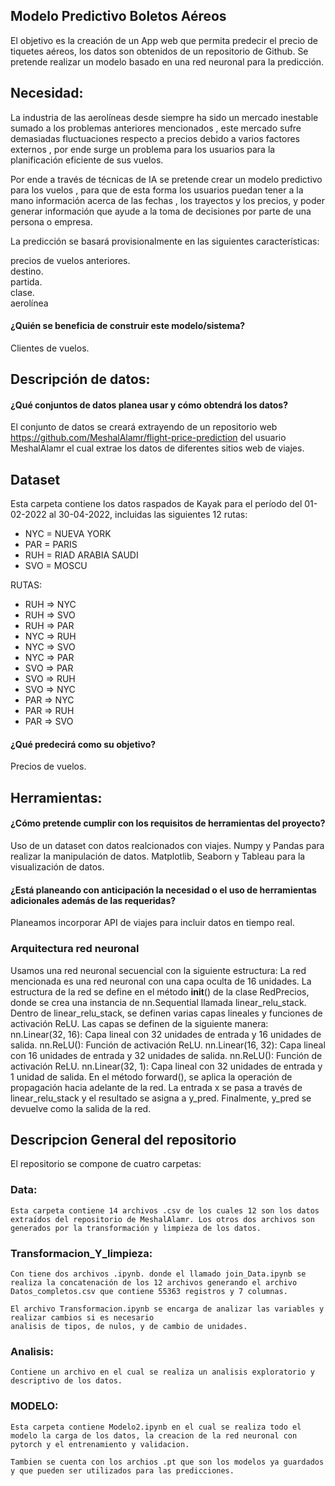 ## Modelo Predictivo Boletos Aéreos
El objetivo es la creación de un App web que permita predecir el precio de tiquetes aéreos, los datos son obtenidos de un repositorio de Github. Se pretende realizar un modelo basado en una red neuronal para la predicción.

## Necesidad:
La industria de las aerolíneas desde siempre ha sido un mercado inestable sumado a los problemas anteriores mencionados , este mercado sufre demasiadas fluctuaciones respecto a precios debido a varios factores externos , por ende surge un problema para los usuarios para la planificación eficiente de sus vuelos.

Por ende a través de técnicas de IA se pretende crear un modelo predictivo para los vuelos , para que de esta forma los usuarios puedan tener a la mano información acerca de las fechas , los trayectos y los precios, y poder generar información que ayude a la toma de decisiones por parte de una persona o empresa.

La predicción se basará provisionalmente en las siguientes características:

precios de vuelos anteriores.<br>
destino.<br>
partida.<br>
clase.<br>
aerolínea

#### ¿Quién se beneficia de construir este modelo/sistema?
Clientes de vuelos.

## Descripción de datos:
#### ¿Qué conjuntos de datos planea usar y cómo obtendrá los datos?

El conjunto de datos se creará extrayendo de un repositorio web https://github.com/MeshalAlamr/flight-price-prediction del usuario MeshalAlamr el cual extrae los datos de diferentes sitios web de viajes.

## Dataset
Esta carpeta contiene los datos raspados de Kayak para el período del 01-02-2022 al 30-04-2022, incluidas las siguientes 12 rutas:

* NYC = NUEVA YORK
* PAR = PARIS
* RUH = RIAD ARABIA SAUDI
* SVO = MOSCU

RUTAS:

- RUH => NYC
- RUH => SVO
- RUH => PAR
- NYC => RUH
- NYC => SVO
- NYC => PAR
- SVO => PAR
- SVO => RUH
- SVO => NYC
- PAR => NYC
- PAR => RUH
- PAR => SVO 


#### ¿Qué predecirá como su objetivo?
Precios de vuelos.

## Herramientas:

#### ¿Cómo pretende cumplir con los requisitos de herramientas del proyecto?
Uso de un dataset con datos realcionados con viajes.
Numpy y Pandas para realizar la manipulación de datos.
Matplotlib, Seaborn y Tableau para la visualización de datos.

#### ¿Está planeando con anticipación la necesidad o el uso de herramientas adicionales además de las requeridas?
Planeamos incorporar API de viajes para incluir datos en tiempo real.

### Arquitectura red neuronal
Usamos una red neuronal secuencial con la siguiente estructura:
La red mencionada es una red neuronal con una capa oculta de 16 unidades. La estructura de la red se define en el método __init__() de la clase RedPrecios, donde se crea una instancia de nn.Sequential llamada linear_relu_stack. Dentro de linear_relu_stack, se definen varias capas lineales y funciones de activación ReLU.
Las capas se definen de la siguiente manera:
nn.Linear(32, 16): Capa lineal con 32 unidades de entrada y 16 unidades de salida.
nn.ReLU(): Función de activación ReLU.
nn.Linear(16, 32): Capa lineal con 16 unidades de entrada y 32 unidades de salida.
nn.ReLU(): Función de activación ReLU.
nn.Linear(32, 1): Capa lineal con 32 unidades de entrada y 1 unidad de salida.
En el método forward(), se aplica la operación de propagación hacia adelante de la red. La entrada x se pasa a través de linear_relu_stack y el resultado se asigna a y_pred. Finalmente, y_pred se devuelve como la salida de la red.



## Descripcion General del repositorio

El repositorio se compone de cuatro carpetas:


### Data:
    
    Esta carpeta contiene 14 archivos .csv de los cuales 12 son los datos extraídos del repositorio de MeshalAlamr. Los otros dos archivos son generados por la transformación y limpieza de los datos.


### Transformacion_Y_limpieza:
    Con tiene dos archivos .ipynb. donde el llamado join_Data.ipynb se realiza la concatenación de los 12 archivos generando el archivo Datos_completos.csv que contiene 55363 registros y 7 columnas.

    El archivo Transformacion.ipynb se encarga de analizar las variables y realizar cambios si es necesario
    analisis de tipos, de nulos, y de cambio de unidades.

### Analisis: 
    
    Contiene un archivo en el cual se realiza un analisis exploratorio y descriptivo de los datos.

### MODELO:

    Esta carpeta contiene Modelo2.ipynb en el cual se realiza todo el modelo la carga de los datos, la creacion de la red neuronal con pytorch y el entrenamiento y validacion.

    Tambien se cuenta con los archios .pt que son los modelos ya guardados y que pueden ser utilizados para las predicciones.

